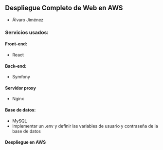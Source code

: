 ## Despliegue Completo de Web en AWS

- Álvaro Jiménez

### Servicios usados:


#### Front-end: 
- React
  
#### Back-end: 
- Symfony
  
#### Servidor proxy
- Nginx

#### Base de datos:
- MySQL
- Implementar un .env y definir las variables de usuario y contraseña de la base de datos

#### Despliegue en AWS
